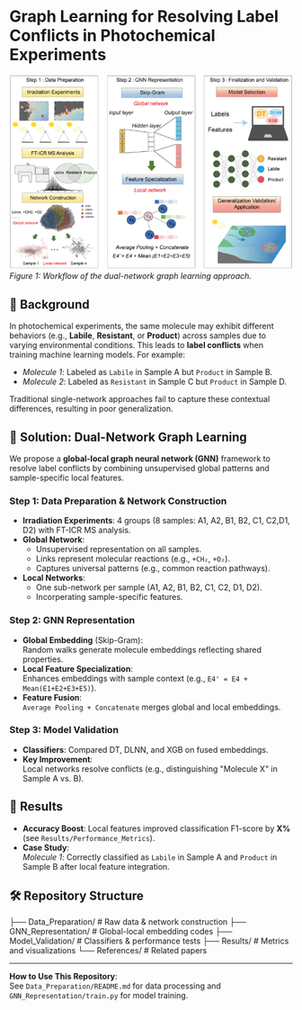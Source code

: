 # Graph Learning for Resolving Label Conflicts in Photochemical Experiments

![Methodology Overview](图学习.jpg)  
*Figure 1: Workflow of the dual-network graph learning approach.*

## 📌 Background
In photochemical experiments, the same molecule may exhibit different behaviors (e.g., **Labile**, **Resistant**, or **Product**) across samples due to varying environmental conditions. This leads to **label conflicts** when training machine learning models. For example:
- *Molecule 1*: Labeled as `Labile` in Sample A but `Product` in Sample B.
- *Molecule 2*: Labeled as `Resistant` in Sample C but `Product` in Sample D.

Traditional single-network approaches fail to capture these contextual differences, resulting in poor generalization.

## 🚀 Solution: Dual-Network Graph Learning
We propose a **global-local graph neural network (GNN)** framework to resolve label conflicts by combining unsupervised global patterns and sample-specific local features.

### Step 1: Data Preparation & Network Construction
- **Irradiation Experiments**: 4 groups (8 samples: A1, A2, B1, B2, C1, C2,D1, D2) with FT-ICR MS analysis.
- **Global Network**: 
  - Unsupervised representation on all samples.
  - Links represent molecular reactions (e.g., `+CH₂`, `+O₂`).
  - Captures universal patterns (e.g., common reaction pathways).
- **Local Networks**: 
  - One sub-network per sample (A1, A2, B1, B2, C1, C2, D1, D2).
  - Incorperating sample-specific features.

### Step 2: GNN Representation
- **Global Embedding** (Skip-Gram):  
  Random walks generate molecule embeddings reflecting shared properties.
- **Local Feature Specialization**:  
  Enhances embeddings with sample context (e.g., `E4' = E4 + Mean(E1+E2+E3+E5)`).
- **Feature Fusion**:  
  `Average Pooling + Concatenate` merges global and local embeddings.

### Step 3: Model Validation
- **Classifiers**: Compared DT, DLNN, and XGB on fused embeddings.
- **Key Improvement**:  
  Local networks resolve conflicts (e.g., distinguishing "Molecule X" in Sample A vs. B).

## 🎯 Results
- **Accuracy Boost**: Local features improved classification F1-score by **X%** (see `Results/Performance_Metrics`).
- **Case Study**:  
  *Molecule 1*: Correctly classified as `Labile` in Sample A and `Product` in Sample B after local feature integration.

## 🛠 Repository Structure
├── Data_Preparation/ # Raw data & network construction
├── GNN_Representation/ # Global-local embedding codes
├── Model_Validation/ # Classifiers & performance tests
├── Results/ # Metrics and visualizations
└── References/ # Related papers

---

**How to Use This Repository**:  
See `Data_Preparation/README.md` for data processing and `GNN_Representation/train.py` for model training.
